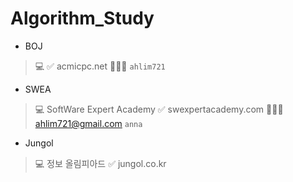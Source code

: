 # Algorithm_Study

* BOJ
 > 💻 <Baekjoon Online Judge>
 > ✅ acmicpc.net
 > 💁🏻‍♀️ `ahlim721`
  
* SWEA
 > 💻 SoftWare Expert Academy
 > ✅ swexpertacademy.com
 > 💁🏻‍♀️ ahlim721@gmail.com `anna`
 
* Jungol
 > 💻 정보 올림피아드
 > ✅ jungol.co.kr
